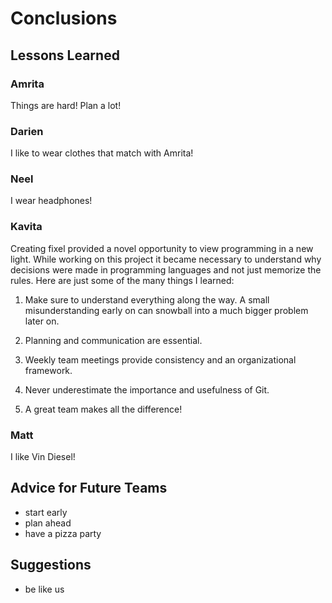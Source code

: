 # Conclusions

## Lessons Learned

### Amrita
Things are hard! Plan a lot!

### Darien
I like to wear clothes that match with Amrita!

### Neel
I wear headphones!

### Kavita
Creating fixel provided a novel opportunity to view programming in a new light.  While working on this project it became necessary to understand why decisions were made in programming languages and not just memorize the rules.  Here are just some of the many things I learned:

1. Make sure to understand everything along the way.  A small misunderstanding early on can snowball into a much bigger problem later on.

2. Planning and communication are essential.

3. Weekly team meetings provide consistency and an organizational framework.

4. Never underestimate the importance and usefulness of Git.

5. A great team makes all the difference!

### Matt
I like Vin Diesel!

## Advice for Future Teams
+ start early
+ plan ahead
+ have a pizza party

## Suggestions
+ be like us

